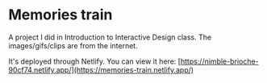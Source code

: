 # Memories train

A project I did in Introduction to Interactive Design class. The images/gifs/clips are from the internet.

It's deployed through Netlify. You can view it here: [https://nimble-brioche-90cf74.netlify.app/](https://memories-train.netlify.app/)
